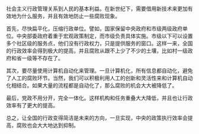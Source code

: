 社会主义行政管理关系到人民的基本利益。在新世纪下，需要借用新技术来更加有效地为什么服务，并且有效地防止一些腐败现象。

首先，尽快扁平化，压缩行政单位。譬如，国家保留中央政府和市级两级政府单位。中央部委政府着重于宏观政策制定，而市级负责具体实施。市级以下可以设置多个社区级的服务点，他们没有行政权力，只是提供服务的窗口。这样一来，全国的行政效率会得到极大的提高，并且腐败从跟不上少了不少的土壤，比如村一级政府和省一级等不存在了。

其次，要尽量使用计算机自动化来管理。一旦计算机化，所有信息都自动化，避免了人工的腐败环节。当然，我们可以积极利用人工的创新和灵活性来和计算机自动化相结合。如果大量的流程都是自动化了，那么腐败的机会大大被降低了。

最后，党政不用分开，完全一体化。这样机构和任务重叠大大降低，并且也让行政效率有了更大的提高。

总之，让全国的行政变得简洁是未来的方向，一旦实现，中央的政策执行效率会提高，腐败也会大大地达到抑制。
